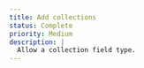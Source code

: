 ```yaml
---
title: Add collections
status: Complete
priority: Medium
description: |
  Allow a collection field type.
---
```


